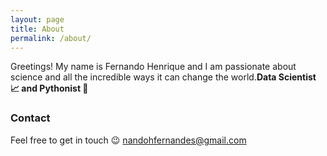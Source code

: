 ```yaml
---
layout: page
title: About
permalink: /about/
---
```


Greetings! My name is Fernando Henrique and I am passionate about science and all the incredible ways it can change the world.**Data Scientist 📈 and Pythonist 🐍**

### Contact

Feel free to get in touch 😉
[nandohfernandes@gmail.com](mailto:nandohfernandes@gmail.com)